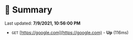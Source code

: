 # 📖 Summary
Last updated: **7/9/2021, 10:56:00 PM**

- `GET` [https://google.com](https://google.com) - **Up** (116ms)
